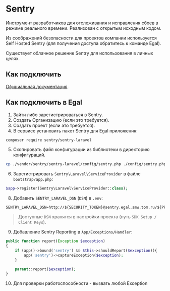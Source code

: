 # Sentry

Инструмент разработчиков для отслеживания и исправления сбоев в режиме реального времени. Реализован с открытым исходным кодом.

Из соображений безопасности для проектов компании используется Self Hosted Sentry (для получения доступа обратитесь к команде Egal).

Существует облачное решение Sentry для использования в личных целях. 

## Как подключить

[Официальная документация](https://docs.sentry.io/platforms/).

## Как подключить в Egal

1. Зайти либо зарегистрироваться в Sentry.
2. Создать Организацию (если это требуется).
3. Создать проект (если это требуется).
4. В сервисе установить пакет Sentry для Egal приложения:

```bash
composer require sentry/sentry-laravel
```

5. Скопировать файл конфигурации из библиотеки в директорию конфигураций.

```bash
cp ./vendor/sentry/sentry-laravel/config/sentry.php ./config/sentry.php
```

6. Зарегистрировать `Sentry\Laravel\ServiceProvider` в файле
   `bootstrap/app.php`:

```php
$app->register(Sentry\Laravel\ServiceProvider::class);
```

8. Добавить `SENTRY_LARAVEL_DSN` (`DSN`) в `.env`:

```dotenv
SENTRY_LARAVEL_DSN=http://${SECURITY_TOKEN}@sentry.egal.smw.tom.ru/${PROJECT_ID}
```

> Доступные `DSN` хранятся в настройки проекта (путь `SDK
> Setup / Client Keys`).

9. Добавление Sentry Reporting в `App/Exceptions/Handler`:

```php
public function report(Exception $exception)
{
    if (app()->bound('sentry') && $this->shouldReport($exception)){
        app('sentry')->captureException($exception);
    }

    parent::report($exception);
}
```

10. Для проверки работоспособности - вызвать любой Exception
